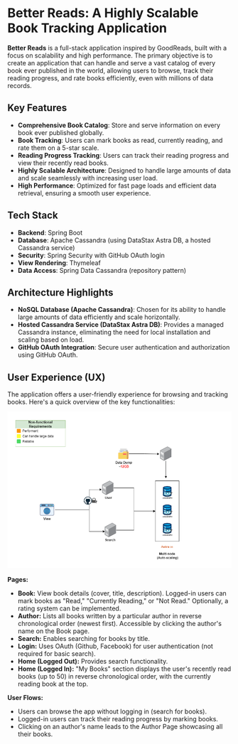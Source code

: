 # Better Reads: A Highly Scalable Book Tracking Application

**Better Reads** is a full-stack application inspired by GoodReads, built with a focus on scalability and high performance.  The primary objective is to create an application that can handle and serve a vast catalog of every book ever published in the world, allowing users to browse, track their reading progress, and rate books efficiently, even with millions of data records.

## Key Features

* **Comprehensive Book Catalog**: Store and serve information on every book ever published globally.
* **Book Tracking**: Users can mark books as read, currently reading, and rate them on a 5-star scale.
* **Reading Progress Tracking**: Users can track their reading progress and view their recently read books.
* **Highly Scalable Architecture**: Designed to handle large amounts of data and scale seamlessly with increasing user load.
* **High Performance**: Optimized for fast page loads and efficient data retrieval, ensuring a smooth user experience.

## Tech Stack

* **Backend**: Spring Boot
* **Database**: Apache Cassandra (using DataStax Astra DB, a hosted Cassandra service)
* **Security**: Spring Security with GitHub OAuth login
* **View Rendering**: Thymeleaf
* **Data Access**: Spring Data Cassandra (repository pattern)

## Architecture Highlights

* **NoSQL Database (Apache Cassandra)**: Chosen for its ability to handle large amounts of data efficiently and scale horizontally.
* **Hosted Cassandra Service (DataStax Astra DB)**: Provides a managed Cassandra instance, eliminating the need for local installation and scaling based on load.
* **GitHub OAuth Integration**: Secure user authentication and authorization using GitHub OAuth.
## User Experience (UX)

The application offers a user-friendly experience for browsing and tracking books. Here's a quick overview of the key functionalities:

<!--  ![Screenshot](images/demo.gif) -->
<p align="center">
  <img src="diagrams/system-design.png" alt="animated" />
</p>

**Pages:**

* **Book:** View book details (cover, title, description). Logged-in users can mark books as "Read," "Currently Reading," or "Not Read." Optionally, a rating system can be implemented.
* **Author:** Lists all books written by a particular author in reverse chronological order (newest first). Accessible by clicking the author's name on the Book page.
* **Search:** Enables searching for books by title.
* **Login:** Uses OAuth (Github, Facebook) for user authentication (not required for basic search).
* **Home (Logged Out):** Provides search functionality.
* **Home (Logged In):** "My Books" section displays the user's recently read books (up to 50) in reverse chronological order, with the currently reading book at the top.

**User Flows:**

* Users can browse the app without logging in (search for books).
* Logged-in users can track their reading progress by marking books.
* Clicking on an author's name leads to the Author Page showcasing all their books.

